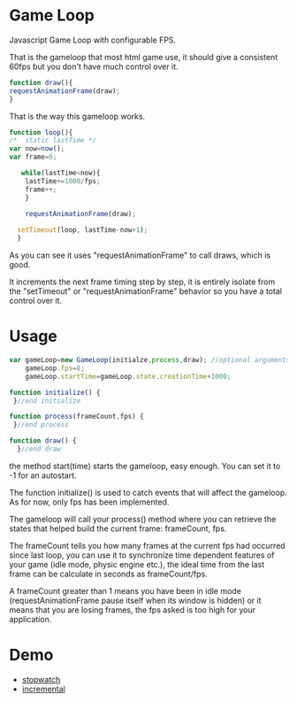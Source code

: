 
# Game Loop
Javascript Game Loop with configurable FPS.

That is the gameloop that most html game use, it should give a consistent 60fps but you don't have much control over it.
```javascript
function draw(){
requestAnimationFrame(draw);
}
```
That is the way this gameloop works.
```javascript
function loop(){
/*  static lastTime */
var now=now();
var frame=0;

   while(lastTime<now){
    lastTime+=1000/fps;
    frame++;
    }

    requestAnimationFrame(draw);
    
  setTimeout(loop, lastTime-now+1);
  }
```
As you can see it uses "requestAnimationFrame" to call draws, which is good.

It increments the next frame timing step by step, it is entirely isolate from the "setTimeout" or "requestAnimationFrame" behavior so you have a total control over it.



# Usage
```javascript
var gameLoop=new GameLoop(initialze,process,draw); //optional arguments, functions called by the gameloop
    gameLoop.fps=8;
    gameLoop.startTime=gameLoop.state.creationTime+1000;

function initialize() {
 }//end initialize   

function process(frameCount,fps) {
 }//end process

function draw() {
  }//end draw
```
the method start(time) starts the gameloop, easy enough. You can set it to -1 for an autostart.

The function initialize() is used to catch events that will affect the gameloop. As for now, only fps has been implemented.

The gameloop will call your process() method where you can retrieve the states that helped build the current frame: frameCount, fps.

The frameCount tells you how many frames at the current fps had occurred since last loop, you can use it to synchronize time dependent features of your game (idle mode, physic engine etc.), the ideal time from the last frame can be calculate in seconds as frameCount/fps.

A frameCount greater than 1 means you have been in idle mode (requestAnimationFrame pause itself when its window is hidden) or it means that you are losing frames, the fps asked is too high for your application.

# Demo
* [stopwatch](https://giltheb.github.io/utils/gameloop/example/stopwatch.html)
* [incremental](https://giltheb.github.io/utils/gameloop/example/incremental.html)


